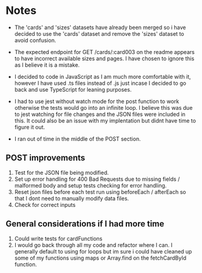 # Notes

- The 'cards' and 'sizes' datasets have already been merged so i have decided to use the 'cards' dataset and remove the 'sizes' dataset to avoid confusion.

- The expected endpoint for GET /cards/:card003 on the readme appears to have incorrect available sizes and pages. I have chosen to ignore this as I believe it is a mistake.

- I decided to code in JavaScript as I am much more comfortable with it, however I have used .ts files instead of .js just incase I decided to go back and use TypeScript for leaning purposes.

- I had to use jest without watch mode for the post function to work otherwise the tests would go into an infinite loop. I believe this was due to jest watching for file changes and the JSON files were included in this. It could also be an issue with my implentation but didnt have time to figure it out.

- I ran out of time in the middle of the POST section.

## POST improvements

1. Test for the JSON file being modified.
2. Set up error handling for 400 Bad Requests due to missing fields / malformed body and setup tests checking for error handling.
3. Reset json files before each test run using beforeEach / afterEach so that I dont need to manually modify data files.
4. Check for correct inputs

## General considerations if I had more time

1. Could write tests for cardFunctions
2. I would go back through all my code and refactor where I can. I generally default to using for loops but im sure i could have cleaned up some of my functions using maps or Array.find on the fetchCardById function.

